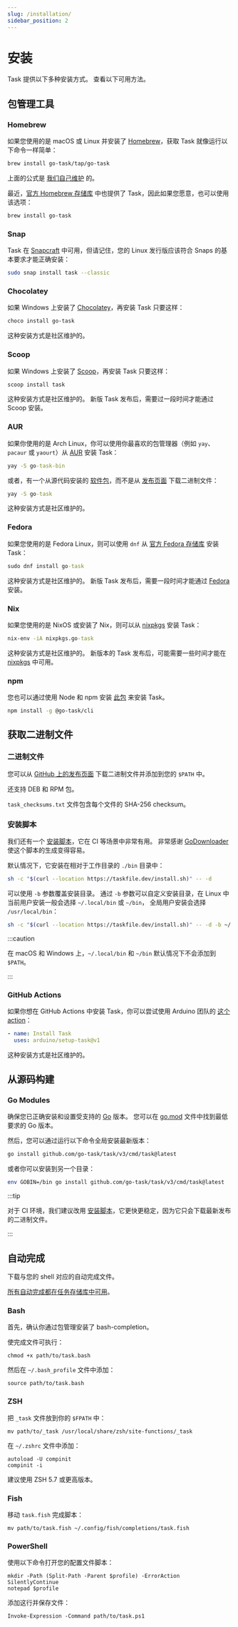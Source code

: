 ```yaml
---
slug: /installation/
sidebar_position: 2
---
```


# 安装

Task 提供以下多种安装方式。 查看以下可用方法。

## 包管理工具

### Homebrew

如果您使用的是 macOS 或 Linux 并安装了 [Homebrew](https://brew.sh/)，获取 Task 就像运行以下命令一样简单：

```bash
brew install go-task/tap/go-task
```

上面的公式是 [我们自己维护](https://github.com/go-task/homebrew-tap/blob/master/Formula/go-task.rb) 的。

最近，[官方 Homebrew 存储库](https://formulae.brew.sh/formula/go-task) 中也提供了 Task，因此如果您愿意，也可以使用该选项：

```bash
brew install go-task
```

### Snap

Task 在 [Snapcraft](https://snapcraft.io/task) 中可用，但请记住，您的 Linux 发行版应该符合 Snaps 的基本要求才能正确安装：

```bash
sudo snap install task --classic
```

### Chocolatey

如果 Windows 上安装了 [Chocolatey](https://chocolatey.org/)，再安装 Task 只要这样：

```bash
choco install go-task
```

这种安装方式是社区维护的。

### Scoop

如果 Windows 上安装了 [Scoop](https://scoop.sh/)，再安装 Task 只要这样：

```cmd
scoop install task
```

这种安装方式是社区维护的。 新版 Task 发布后，需要过一段时间才能通过 Scoop 安装。

### AUR

如果你使用的是 Arch Linux，你可以使用你最喜欢的包管理器（例如 `yay`、`pacaur` 或 `yaourt`）从 [AUR](https://aur.archlinux.org/packages/go-task-bin) 安装 Task：

```cmd
yay -S go-task-bin
```

或者，有一个从源代码安装的 [软件包](https://aur.archlinux.org/packages/go-task)，而不是从 [发布页面](https://github.com/go-task/task/releases) 下载二进制文件：

```cmd
yay -S go-task
```

这种安装方式是社区维护的。

### Fedora

如果您使用的是 Fedora Linux，则可以使用 `dnf` 从 [官方 Fedora 存储库](https://packages.fedoraproject.org/pkgs/golang-github-task/go-task/) 安装 Task：

```cmd
sudo dnf install go-task
```

这种安装方式是社区维护的。 新版 Task 发布后，需要一段时间才能通过 [Fedora](https://packages.fedoraproject.org/pkgs/golang-github-task/go-task/) 安装。

### Nix

如果您使用的是 NixOS 或安装了 Nix，则可以从 [nixpkgs](https://github.com/NixOS/nixpkgs) 安装 Task：

```cmd
nix-env -iA nixpkgs.go-task
```

这种安装方式是社区维护的。 新版本的 Task 发布后，可能需要一些时间才能在 [nixpkgs](https://github.com/NixOS/nixpkgs) 中可用。

### npm

您也可以通过使用 Node 和 npm 安装 [此包](https://www.npmjs.com/package/@go-task/cli) 来安装 Task。

```bash
npm install -g @go-task/cli
```

## 获取二进制文件

### 二进制文件

您可以从 [GitHub 上的发布页面](https://github.com/go-task/task/releases) 下载二进制文件并添加到您的 `$PATH` 中。

还支持 DEB 和 RPM 包。

`task_checksums.txt` 文件包含每个文件的 SHA-256 checksum。

### 安装脚本

我们还有一个 [安装脚本](https://github.com/go-task/task/blob/master/install-task.sh)，它在 CI 等场景中非常有用。 非常感谢 [GoDownloader](https://github.com/goreleaser/godownloader) 使这个脚本的生成变得容易。

默认情况下，它安装在相对于工作目录的 `./bin` 目录中：

```bash
sh -c "$(curl --location https://taskfile.dev/install.sh)" -- -d
```

可以使用 `-b` 参数覆盖安装目录。 通过 `-b` 参数可以自定义安装目录，在 Linux 中当前用户安装一般会选择 `~/.local/bin` 或 `~/bin`， 全局用户安装会选择 `/usr/local/bin`：

```bash
sh -c "$(curl --location https://taskfile.dev/install.sh)" -- -d -b ~/.local/bin
```

:::caution


在 macOS 和 Windows 上，`~/.local/bin` 和 `~/bin` 默认情况下不会添加到 `$PATH`。

:::


### GitHub Actions

如果你想在 GitHub Actions 中安装 Task，你可以尝试使用 Arduino 团队的 [这个 action](https://github.com/arduino/setup-task)：

```yaml
- name: Install Task
  uses: arduino/setup-task@v1
```

这种安装方式是社区维护的。

## 从源码构建

### Go Modules

确保您已正确安装和设置受支持的 [Go](https://golang.org/) 版本。 您可以在 [go.mod](https://github.com/go-task/task/blob/master/go.mod#L3) 文件中找到最低要求的 Go 版本。

然后，您可以通过运行以下命令全局安装最新版本：

```bash
go install github.com/go-task/task/v3/cmd/task@latest
```

或者你可以安装到另一个目录：

```bash
env GOBIN=/bin go install github.com/go-task/task/v3/cmd/task@latest
```

:::tip


对于 CI 环境，我们建议改用 [安装脚本](#get-the-binary)，它更快更稳定，因为它只会下载最新发布的二进制文件。

:::


## 自动完成

下载与您的 shell 对应的自动完成文件。

[所有自动完成都在任务存储库中可用](https://github.com/go-task/task/tree/master/completion)。

### Bash

首先，确认你通过包管理安装了 bash-completion。

使完成文件可执行：

```
chmod +x path/to/task.bash
```

然后在 `~/.bash_profile` 文件中添加：

```shell
source path/to/task.bash
```

### ZSH

把 `_task` 文件放到你的 `$FPATH` 中：

```shell
mv path/to/_task /usr/local/share/zsh/site-functions/_task
```

在 `~/.zshrc` 文件中添加：

```shell
autoload -U compinit
compinit -i
```

建议使用 ZSH 5.7 或更高版本。

### Fish

移动 `task.fish` 完成脚本：

```shell
mv path/to/task.fish ~/.config/fish/completions/task.fish
```

### PowerShell

使用以下命令打开您的配置文件脚本：

```
mkdir -Path (Split-Path -Parent $profile) -ErrorAction SilentlyContinue
notepad $profile
```

添加这行并保存文件：

```shell
Invoke-Expression -Command path/to/task.ps1
```
